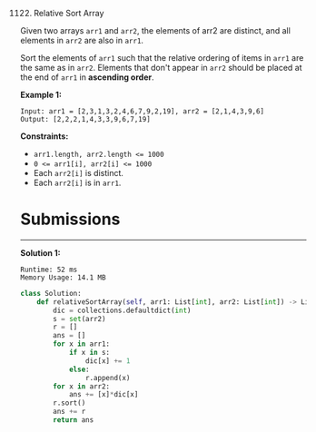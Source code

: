 1122. Relative Sort Array

Given two arrays `arr1` and `arr2`, the elements of arr2 are distinct, and all elements in `arr2` are also in `arr1`.

Sort the elements of `arr1` such that the relative ordering of items in `arr1` are the same as in `arr2`.  Elements that don't appear in `arr2` should be placed at the end of `arr1` in **ascending order**.

 

**Example 1:**
```
Input: arr1 = [2,3,1,3,2,4,6,7,9,2,19], arr2 = [2,1,4,3,9,6]
Output: [2,2,2,1,4,3,3,9,6,7,19]
``` 

**Constraints:**

* `arr1.length, arr2.length <= 1000`
* `0 <= arr1[i], arr2[i] <= 1000`
* Each `arr2[i]` is distinct.
* Each `arr2[i]` is in `arr1`.

# Submissions
---
**Solution 1:**
```
Runtime: 52 ms
Memory Usage: 14.1 MB
```
```python
class Solution:
    def relativeSortArray(self, arr1: List[int], arr2: List[int]) -> List[int]:
        dic = collections.defaultdict(int)
        s = set(arr2)
        r = []
        ans = []
        for x in arr1:
            if x in s:
                dic[x] += 1
            else:
                r.append(x)
        for x in arr2:
            ans += [x]*dic[x]
        r.sort()
        ans += r
        return ans
```